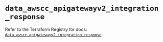 # `data_awscc_apigatewayv2_integration_response`

Refer to the Terraform Registry for docs: [`data_awscc_apigatewayv2_integration_response`](https://registry.terraform.io/providers/hashicorp/awscc/0.70.0/docs/data-sources/apigatewayv2_integration_response).
